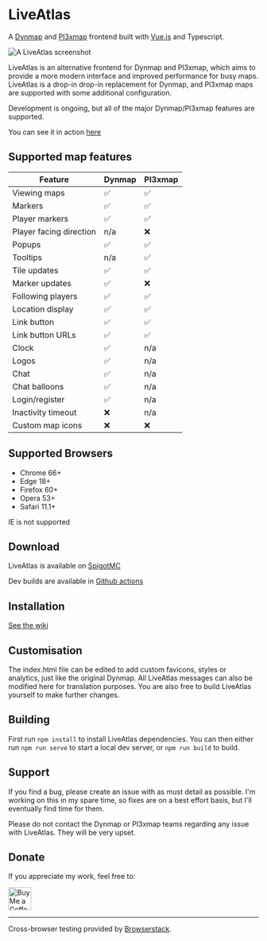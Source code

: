 # LiveAtlas 
A [Dynmap](https://github.com/webbukkit/dynmap) and [Pl3xmap](https://github.com/pl3xgaming/Pl3xMap) frontend built with [Vue.js](https://github.com/vuejs/vue) and Typescript.

![A LiveAtlas screenshot](https://minecraft.rtgame.co.uk/liveatlas/liveatlas4.png)

LiveAtlas is an alternative frontend for Dynmap and Pl3xmap, which aims to provide a more modern interface and improved performance for busy maps. LiveAtlas is a drop-in drop-in replacement for Dynmap, and Pl3xmap maps are supported with some additional configuration.

Development is ongoing, but all of the major Dynmap/Pl3xmap features are supported.

You can see it in action [here](https://minecraft.rtgame.co.uk/map/build)

## Supported map features

| Feature | Dynmap | Pl3xmap |
| --------------- | --------------- | --------------- |
| Viewing maps | ✅ | ✅ |
| Markers | ✅ | ✅ |
| Player markers | ✅ | ✅ |
| Player facing direction | n/a | ❌ |
| Popups | ✅ | ✅ |
| Tooltips | n/a | ✅ |
| Tile updates | ✅ | ✅ |
| Marker updates | ✅ | ❌ |
| Following players | ✅ | ✅ |
| Location display | ✅ | ✅ |
| Link button | ✅ | ✅ |
| Link button URLs | ✅ | ✅ |
| Clock | ✅ | n/a |
| Logos | ✅ | n/a | 
| Chat |  ✅ | n/a |
| Chat balloons | ✅ | n/a |
| Login/register | ✅ | n/a |
| Inactivity timeout | ❌ | n/a |
| Custom map icons | ❌ | ❌ |

## Supported Browsers
- Chrome 66+
- Edge 18+
- Firefox 60+
- Opera 53+
- Safari 11.1+

IE is not supported

## Download
LiveAtlas is available on [SpigotMC](https://www.spigotmc.org/resources/liveatlas-a-dynmap-frontend-for-the-modern-web.86939/)

Dev builds are available in [Github actions](https://github.com/JLyne/LiveAtlas/actions/workflows/main.yml)

## Installation
[See the wiki](https://github.com/JLyne/LiveAtlas/wiki/Installation)

## Customisation
The index.html file can be edited to add custom favicons, styles or analytics, just like the original Dynmap. All LiveAtlas messages can also be modified here for translation purposes.
You are also free to build LiveAtlas yourself to make further changes.

## Building
First run `npm install` to install LiveAtlas dependencies. You can then either run `npm run serve` to start a local dev server, or `npm run build` to build.

## Support
If you find a bug, please create an issue with as must detail as possible. I'm working on this in my spare time, so fixes are on a best effort basis, but I'll eventually find time for them.

Please do not contact the Dynmap or Pl3xmap teams regarding any issue with LiveAtlas. They will be very upset.

## Donate
If you appreciate my work, feel free to:

<a href='https://ko-fi.com/jlyne' target='_blank'><img height='35' style='border:0px;height:46px;' src='https://az743702.vo.msecnd.net/cdn/kofi3.png?v=0' border='0' alt='Buy Me a Coffee at ko-fi.com' /></a>
___
  
Cross-browser testing provided by [Browserstack](http://browserstack.com/).
